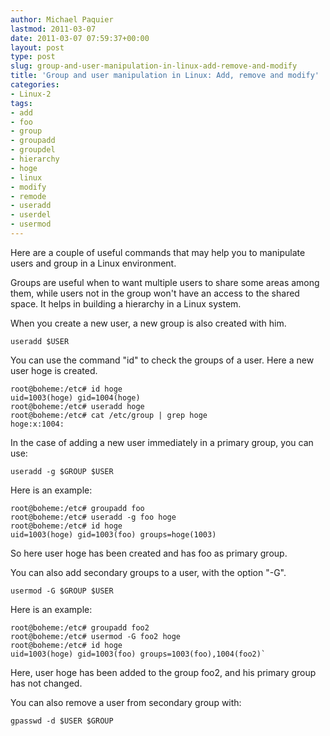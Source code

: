 ```yaml
---
author: Michael Paquier
lastmod: 2011-03-07
date: 2011-03-07 07:59:37+00:00
layout: post
type: post
slug: group-and-user-manipulation-in-linux-add-remove-and-modify
title: 'Group and user manipulation in Linux: Add, remove and modify'
categories:
- Linux-2
tags:
- add
- foo
- group
- groupadd
- groupdel
- hierarchy
- hoge
- linux
- modify
- remode
- useradd
- userdel
- usermod
---
```


Here are a couple of useful commands that may help you to manipulate users and group in a Linux environment.

Groups are useful when to want multiple users to share some areas among them, while users not in the group won't have an access to the shared space.
It helps in building a hierarchy in a Linux system.

When you create a new user, a new group is also created with him.

    useradd $USER

You can use the command "id" to check the groups of a user.
Here a new user hoge is created.

    root@boheme:/etc# id hoge
    uid=1003(hoge) gid=1004(hoge)
    root@boheme:/etc# useradd hoge
    root@boheme:/etc# cat /etc/group | grep hoge
    hoge:x:1004:

In the case of adding a new user immediately in a primary group, you can use:

    useradd -g $GROUP $USER

Here is an example:

    root@boheme:/etc# groupadd foo
    root@boheme:/etc# useradd -g foo hoge
    root@boheme:/etc# id hoge
    uid=1003(hoge) gid=1003(foo) groups=hoge(1003)

So here user hoge has been created and has foo as primary group.

You can also add secondary groups to a user, with the option "-G".

    usermod -G $GROUP $USER

Here is an example:

    root@boheme:/etc# groupadd foo2
    root@boheme:/etc# usermod -G foo2 hoge
    root@boheme:/etc# id hoge
    uid=1003(hoge) gid=1003(foo) groups=1003(foo),1004(foo2)`

Here, user hoge has been added to the group foo2, and his primary group has not changed.

You can also remove a user from secondary group with:

    gpasswd -d $USER $GROUP

